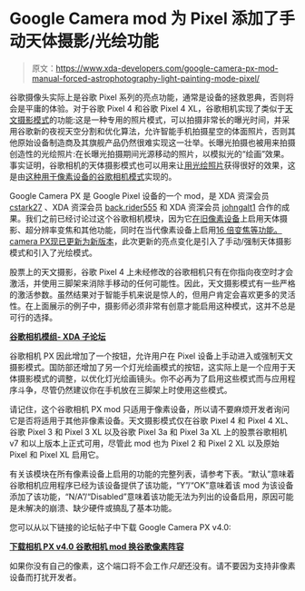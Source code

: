 # Google Camera mod 为 Pixel 添加了手动天体摄影/光绘功能

> 原文：<https://www.xda-developers.com/google-camera-px-mod-manual-forced-astrophotography-light-painting-mode-pixel/>

谷歌摄像头实际上是谷歌 Pixel 系列的亮点功能，通常是设备的拯救恩典，否则将会是平庸的体验。对于谷歌 Pixel 4 和谷歌 Pixel 4 XL，谷歌相机实现了类似于[天文摄影模式](https://www.xda-developers.com/google-pixel-4-astrophotography-preview-google-camera-7-0/)的功能:这是一种专用的照片模式，可以拍摄非常长的曝光时间，并采用谷歌新的夜视天空分割和优化算法，允许智能手机拍摄星空的体面照片，否则其他原始设备制造商及其旗舰产品仍然很难实现这一壮举。长曝光拍摄也被用来拍摄创造性的光绘照片:在长曝光拍摄期间光源移动的照片，以模拟光的“绘画”效果。事实证明，谷歌相机的天体摄影模式也可以用来让[用光绘照片](https://www.reddit.com/r/GooglePixel/comments/dseeyz/tip_use_astrophotography_as_a_regular_long/)获得很好的效果，这是由[这种用于像素设备的谷歌相机模式](https://forum.xda-developers.com/showpost.php?p=80974497&postcount=1888)实现的。

Google Camera PX 是 Google Pixel 设备的一个 mod，是 XDA 资深会员 [cstark27](https://forum.xda-developers.com/member.php?u=2712580) 、XDA 资深会员 [back.rider555](https://forum.xda-developers.com/member.php?u=8980633) 和 XDA 资深会员 [johngalt1](https://forum.xda-developers.com/member.php?u=7228928) 合作的成果。我们之前已经讨论过这个谷歌相机模块，因为它[在旧像素设备](https://www.xda-developers.com/google-camera-7-2-astrophotography-super-res-zoom-pixels/)上启用天体摄影、超分辨率变焦和其他功能，同时在当代像素设备上启用[16 倍变焦等功能。camera PX](https://www.xda-developers.com/google-camera-mod-16x-zoom-pixel-4/)[现已更新为新版本](https://forum.xda-developers.com/showpost.php?p=80974497&postcount=1888)，此次更新的亮点变化是引入了手动/强制天体摄影模式和引入了光绘模式。

股票上的天文摄影，谷歌 Pixel 4 上未经修改的谷歌相机只有在你指向夜空时才会激活，并使用三脚架来消除手移动的任何可能性。因此，天文摄影模式有一些严格的激活参数。虽然结果对于智能手机来说是惊人的，但用户肯定会喜欢更多的灵活性。在上面展示的例子中，摄影师必须非常有创意才能启用这种模式，这并不总是可行的选择。

**[谷歌相机模组- XDA 子论坛](https://forum.xda-developers.com/apps/google-camera-mods)**

谷歌相机 PX 因此增加了一个按钮，允许用户在 Pixel 设备上手动进入或强制天文摄影模式。国防部还增加了另一个灯光绘画模式的按钮，这实际上是一个应用于天体摄影模式的调整，以优化灯光绘画镜头。你不必再为了启用这些模式而与应用程序斗争，尽管仍然建议你在手机放在三脚架上时使用这些模式。

请记住，这个谷歌相机 PX mod 只适用于像素设备，所以请不要麻烦开发者询问它是否将适用于其他非像素设备。天文摄影模式仅在谷歌 Pixel 4 和 Pixel 4 XL、谷歌 Pixel 3 和 Pixel 3 XL 以及谷歌 Pixel 3a 和 Pixel 3a XL 上的股票谷歌相机 v7 和以上版本上正式可用，尽管此 mod 也为 Pixel 2 和 Pixel 2 XL 以及原始 Pixel 和 Pixel XL 启用它。

有关该模块在所有像素设备上启用的功能的完整列表，请参考下表。“默认”意味着谷歌相机应用程序已经为该设备提供了该功能，“Y”/“OK”意味着该 mod 为该设备添加了该功能，“N/A”/“Disabled”意味着该功能无法为列出的设备启用，原因可能是未解决的崩溃、缺少硬件或搞乱了基本功能。

您可以从以下链接的论坛帖子中下载 Google Camera PX v4.0:

**[下载相机 PX v4.0 谷歌相机 mod 换谷歌像素阵容](https://forum.xda-developers.com/showpost.php?p=80974497&postcount=1888)**

如果你没有自己的像素，这个端口将不会工作*只是*还没有。请不要因为支持非像素设备而打扰开发者。